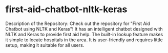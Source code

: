 # first-aid-chatbot-nltk-keras
Description of the Repository:  Check out the repository for "First Aid Chatbot using NLTK and Keras"! It has an intelligent chatbot designed with NLTK and Keras to provide first aid help. The built-in lookup feature makes it simple to locate hospitals in the area. It is user-friendly and requires little setup, making it suitable for all users.
